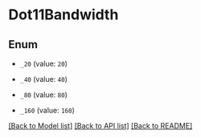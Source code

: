 # Dot11Bandwidth

## Enum


* `_20` (value: `20`)

* `_40` (value: `40`)

* `_80` (value: `80`)

* `_160` (value: `160`)


[[Back to Model list]](../README.md#documentation-for-models) [[Back to API list]](../README.md#documentation-for-api-endpoints) [[Back to README]](../README.md)


